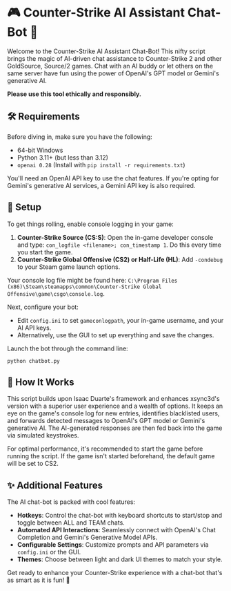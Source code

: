 # 🎮 Counter-Strike AI Assistant Chat-Bot 🤖

Welcome to the Counter-Strike AI Assistant Chat-Bot! This nifty script brings the magic of AI-driven chat assistance to Counter-Strike 2 and other GoldSource, Source/2 games. Chat with an AI buddy or let others on the same server have fun using the power of OpenAI's GPT model or Gemini's generative AI.

**Please use this tool ethically and responsibly.**

## 🛠️ Requirements

Before diving in, make sure you have the following:

- 64-bit Windows
- Python 3.11+ (but less than 3.12)
- `openai 0.28` (Install with `pip install -r requirements.txt`)

You'll need an OpenAI API key to use the chat features. If you're opting for Gemini's generative AI services, a Gemini API key is also required.

## 🚀 Setup

To get things rolling, enable console logging in your game:

1. **Counter-Strike Source (CS:S)**: Open the in-game developer console and type: `con_logfile <filename>; con_timestamp 1`. Do this every time you start the game.
2. **Counter-Strike Global Offensive (CS2) or Half-Life (HL)**: Add `-condebug` to your Steam game launch options.

Your console log file might be found here: `C:\Program Files (x86)\Steam\steamapps\common\Counter-Strike Global Offensive\game\csgo\console.log`.

Next, configure your bot:

- Edit `config.ini` to set `gameconlogpath`, your in-game username, and your AI API keys.
- Alternatively, use the GUI to set up everything and save the changes.

Launch the bot through the command line:

```
python chatbot.py
```

## 🤖 How It Works

This script builds upon Isaac Duarte's framework and enhances xsync3d's version with a superior user experience and a wealth of options. It keeps an eye on the game's console log for new entries, identifies blacklisted users, and forwards detected messages to OpenAI's GPT model or Gemini's generative AI. The AI-generated responses are then fed back into the game via simulated keystrokes.

For optimal performance, it's recommended to start the game before running the script. If the game isn't started beforehand, the default game will be set to CS2.

## ✨ Additional Features

The AI chat-bot is packed with cool features:
- **Hotkeys**: Control the chat-bot with keyboard shortcuts to start/stop and toggle between ALL and TEAM chats.
- **Automated API Interactions**: Seamlessly connect with OpenAI's Chat Completion and Gemini's Generative Model APIs.
- **Configurable Settings**: Customize prompts and API parameters via `config.ini` or the GUI.
- **Themes**: Choose between light and dark UI themes to match your style.

Get ready to enhance your Counter-Strike experience with a chat-bot that's as smart as it is fun! 🎉